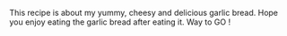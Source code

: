 This recipe is about my yummy, cheesy and delicious garlic bread.
Hope you enjoy eating the garlic bread after eating it.
Way to GO !
